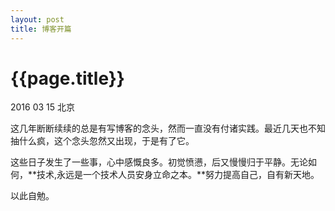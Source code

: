 ```yaml
---
layout: post
title: 博客开篇
---
```


{{page.title}}
==============

<p class="meta">2016 03 15 北京</p>

  这几年断断续续的总是有写博客的念头，然而一直没有付诸实践。最近几天也不知抽什么疯，这个念头忽然又出现，于是有了它。

  这些日子发生了一些事，心中感慨良多。初觉愤懑，后又慢慢归于平静。无论如何，**技术,永远是一个技术人员安身立命之本。**努力提高自己，自有新天地。

  以此自勉。
